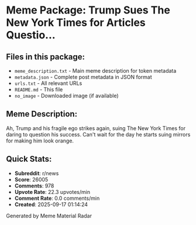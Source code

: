 # Meme Package: Trump Sues The New York Times for Articles Questio...

## Files in this package:
- `meme_description.txt` - Main meme description for token metadata
- `metadata.json` - Complete post metadata in JSON format
- `urls.txt` - All relevant URLs
- `README.md` - This file
- `no_image` - Downloaded image (if available)

## Meme Description:
Ah, Trump and his fragile ego strikes again, suing The New York Times for daring to question his success. Can't wait for the day he starts suing mirrors for making him look orange.

## Quick Stats:
- **Subreddit**: r/news
- **Score**: 26005
- **Comments**: 978
- **Upvote Rate**: 22.3 upvotes/min
- **Comment Rate**: 0.0 comments/min
- **Created**: 2025-09-17 01:14:24

Generated by Meme Material Radar
